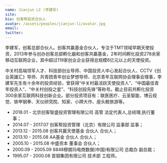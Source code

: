 ```yaml
---
name: Jianjun LI (李建军)
site: 
bio: 创客帮投资合伙人
avatar: /assets/peoples/jianjun-li/avatar.jpg
email: 
twitter: 
---
```


李建军，创客总部合伙人。创客共赢基金合伙人，专注于TMT领域早期天使投资，2013年参与创办创客总部孵化器和创客共赢基金，2年时间孵化投资278余家移动互联网企业，其中超过119家创业企业获得总规模6亿元以上的天使投资。

中关村高端领军人才、科技部创业导师、中国投资人中心发起合伙人、CCTV《创业英雄汇》导师、共青团青年创业梦想导师、北京青年互联网协会理事会理事，李建军先生有十余年的投资经验，曾获得“中关村最活跃天使投资人”、“中国最佳青年投资人”、“中关村创投之星”、“科技创投先锋”等称号。截止目前共孵化投资300余家互联网科技创新企业。部分投资项目有：联医医疗、云圣智能、博云视觉、铁甲钢拳、天仪研究院、知家、小蹄大作、座头鲸旅游等。

- 2018.01 - 北京创客智盛投资管理有限公司 高管 法定代表人,总经理,执行董事；
- 2014.07 - 2017.07 创客帮投资管理（北京）有限公司 监事部 监事；
- 2013.12 - 2015.08 创客共赢天使基金 合伙人 合伙人；
- 2013.10 - 2015.08 AA基金 合伙人 合伙人；
- 2005.10 - 2015.08 中盛资本 董事会 合伙人；
- 2000.09 - 2005.09 8848穆朗玛电商数据(中国)有限公司 总裁办 副总裁；
- 1995.07 - 2000.08 首钢集团有限公司 技术部 工程师。

